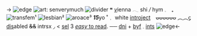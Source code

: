 -> ![edge](https://cdn.discordapp.com/attachments/1064597015503315054/1108079448395350026/Untitled2220_20230516181154.png)
![art: senverymuch](https://media.discordapp.net/attachments/1041941203425427549/1147329771722784848/Untitled1785_20230901203841.png)
![divider](https://media.discordapp.net/attachments/1041941203425427549/1147589375987818646/Untitled1786_20230901203750.PNG)
❝ [*v*](https://pronouns.cc/boom)ienna 𓂃 shi */* hym 𓈒　₊ ![transfem](https://media.discordapp.net/attachments/1041941203425427549/1147332717814493205/Untitled1787_20230901205025.png)¹ ![lesbian](https://media.discordapp.net/attachments/1041941203425427549/1147332717558628423/Untitled1787_20230901205021.png)² ![aroace](https://media.discordapp.net/attachments/1041941203425427549/1147332718045171802/Untitled1787_20230901205029.png)³
***15***yo ˚﹒ white [intro](https://getasnack.fandom.com/wiki/Cashier_(GASA4))[ject](https://phighting.fandom.com/wiki/Boombox)　~~ᴗᴗᴗᴗᴗᴗ~~ 
︵︵᧔  [dis](sysoomf)abled ~~&&~~ intrsx  ◞ < [sel](noIi) 3
[*easy* to read](blep). ── [dni](kyuorby) + [byf](kyuorby) 𓈒  [ints](byehi) 
![edge](https://cdn.discordapp.com/attachments/1064597015503315054/1108079448856727632/Untitled2220_20230516181150.png )<-